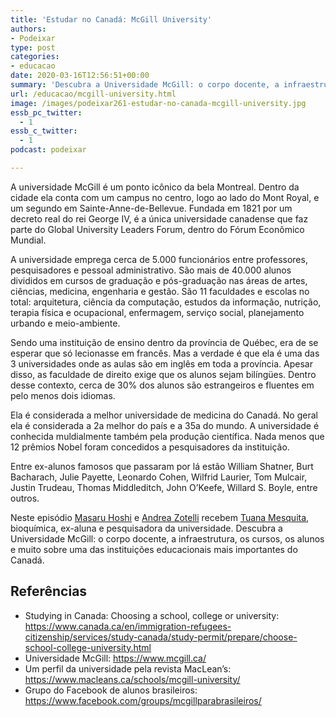 ```yaml
---
title: 'Estudar no Canadá: McGill University'
authors:
- Podeixar
type: post
categories:
- educacao
date: 2020-03-16T12:56:51+00:00
summary: 'Descubra a Universidade McGill: o corpo docente, a infraestrutura, os cursos, os alunos e muito sobre uma das instituições mais importantes do Canadá.'
url: /educacao/mcgill-university.html
image: /images/podeixar261-estudar-no-canada-mcgill-university.jpg
essb_pc_twitter:
  - 1
essb_c_twitter:
  - 1
podcast: podeixar

---
```

A universidade McGill é um ponto icônico da bela Montreal. Dentro da cidade ela conta com um campus no centro, logo ao lado do Mont Royal, e um segundo em Sainte-Anne-de-Bellevue. Fundada em 1821 por um decreto real do rei George IV, é a única universidade canadense que faz parte do Global University Leaders Forum, dentro do Fórum Econômico Mundial.

A universidade emprega cerca de 5.000 funcionários entre professores, pesquisadores e pessoal administrativo. São mais de 40.000 alunos divididos em cursos de graduação e pós-graduação nas áreas de artes, ciências, medicina, engenharia e gestão. São 11 faculdades e escolas no total: arquitetura, ciência da computação, estudos da informação, nutrição, terapia física e ocupacional, enfermagem, serviço social, planejamento urbando e meio-ambiente.

Sendo uma instituição de ensino dentro da província de Québec, era de se esperar que só lecionasse em francês. Mas a verdade é que ela é uma das 3 universidades onde as aulas são em inglês em toda a província. Apesar disso, as faculdade de direito exige que os alunos sejam bilíngües. Dentro desse contexto, cerca de 30% dos alunos são estrangeiros e fluentes em pelo menos dois idiomas.

Ela é considerada a melhor universidade de medicina do Canadá. No geral ela é considerada a 2a melhor do país e a 35a do mundo. A universidade é conhecida muldialmente também pela produção científica. Nada menos que 12 prêmios Nobel foram concedidos a pesquisadores da instituição.

Entre ex-alunos famosos que passaram por lá estão William Shatner, Burt Bacharach, Julie Payette, Leonardo Cohen, Wilfrid Laurier, Tom Mulcair, Justin Trudeau, Thomas Middleditch, John O&#8217;Keefe, Willard S. Boyle, entre outros.

Neste episódio [Masaru Hoshi][1] e <a rel="noopener noreferrer" target="_blank" href="http://htmledit.squarefree.com/berg">Andrea Zotelli</a> recebem <a rel="noreferrer noopener" aria-label="Tuana Mesquita (opens in a new tab)" href="https://www.linkedin.com/in/tuana-mesquita-0a91285/" target="_blank">Tuana Mesquita</a>, bioquímica, ex-aluna e pesquisadora da universidade. Descubra a Universidade McGill: o corpo docente, a infraestrutura, os cursos, os alunos e muito sobre uma das instituições educacionais mais importantes do Canadá.<figure></figure> <figure class="wp-block-embed-youtube wp-block-embed is-type-video is-provider-youtube wp-embed-aspect-16-9 wp-has-aspect-ratio">

<div class="wp-block-embed__wrapper">
  <span class="embed-youtube" style="text-align:center; display: block;"></span>
</div></figure>

## Referências

  * Studying in Canada: Choosing a school, college or university: <a rel="noreferrer noopener" href="https://www.canada.ca/en/immigration-refugees-citizenship/services/study-canada/study-permit/prepare/choose-school-college-university.html" target="_blank">https://www.canada.ca/en/immigration-refugees-citizenship/services/study-canada/study-permit/prepare/choose-school-college-university.html</a>
  * Universidade McGill: <a rel="noreferrer noopener" href="https://www.mcgill.ca/" target="_blank">https://www.mcgill.ca/</a>
  * Um perfil da universidade pela revista MacLean&#8217;s: <a rel="noreferrer noopener" aria-label="https://www.macleans.ca/schools/mcgill-university/ (opens in a new tab)" href="https://www.macleans.ca/schools/mcgill-university/" target="_blank">https://www.macleans.ca/schools/mcgill-university/</a>
  * Grupo do Facebook de alunos brasileiros: <a href="https://www.facebook.com/groups/mcgillparabrasileiros/" target="_blank" rel="noreferrer noopener" aria-label=" (opens in a new tab)">https://www.facebook.com/groups/mcgillparabrasileiros/</a>



 [1]: /japa
 [2]: https://vempra.ca/seguroviagem